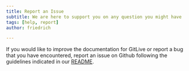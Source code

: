 ```yaml
---
title: Report an Issue
subtitle: We are here to support you on any question you might have
tags: [help, report]
author: friedrich

---
```


If you would like to improve the documentation for GitLive or report a bug that you have encountered, report an issue on Github following the guidelines indicated in our [README](https://github.com/GitLiveApp/documentation).

